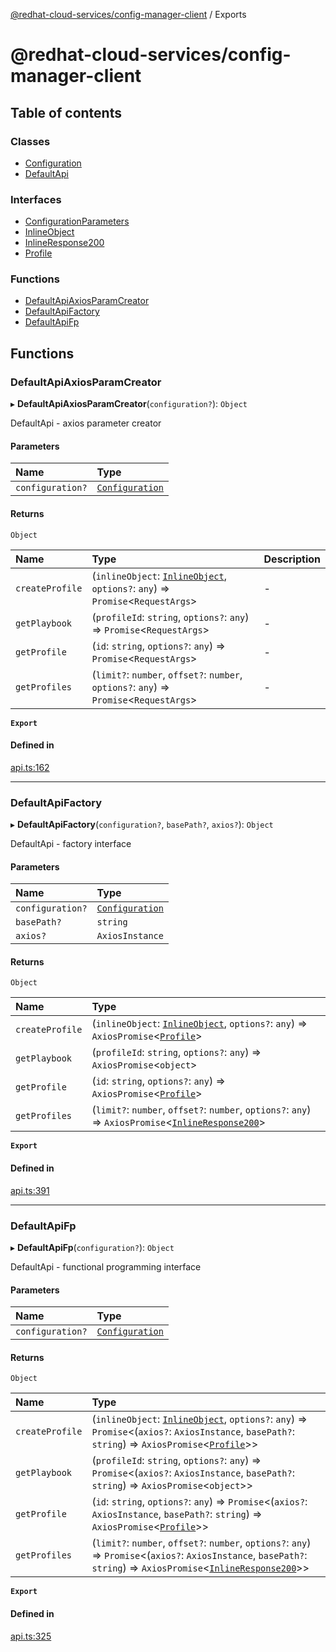 [@redhat-cloud-services/config-manager-client](README.md) / Exports

# @redhat-cloud-services/config-manager-client

## Table of contents

### Classes

- [Configuration](classes/Configuration.md)
- [DefaultApi](classes/DefaultApi.md)

### Interfaces

- [ConfigurationParameters](interfaces/ConfigurationParameters.md)
- [InlineObject](interfaces/InlineObject.md)
- [InlineResponse200](interfaces/InlineResponse200.md)
- [Profile](interfaces/Profile.md)

### Functions

- [DefaultApiAxiosParamCreator](modules.md#defaultapiaxiosparamcreator)
- [DefaultApiFactory](modules.md#defaultapifactory)
- [DefaultApiFp](modules.md#defaultapifp)

## Functions

### DefaultApiAxiosParamCreator

▸ **DefaultApiAxiosParamCreator**(`configuration?`): `Object`

DefaultApi - axios parameter creator

#### Parameters

| Name | Type |
| :------ | :------ |
| `configuration?` | [`Configuration`](classes/Configuration.md) |

#### Returns

`Object`

| Name | Type | Description |
| :------ | :------ | :------ |
| `createProfile` | (`inlineObject`: [`InlineObject`](interfaces/InlineObject.md), `options?`: `any`) => `Promise`\<`RequestArgs`\> | - |
| `getPlaybook` | (`profileId`: `string`, `options?`: `any`) => `Promise`\<`RequestArgs`\> | - |
| `getProfile` | (`id`: `string`, `options?`: `any`) => `Promise`\<`RequestArgs`\> | - |
| `getProfiles` | (`limit?`: `number`, `offset?`: `number`, `options?`: `any`) => `Promise`\<`RequestArgs`\> | - |

**`Export`**

#### Defined in

[api.ts:162](https://github.com/RedHatInsights/javascript-clients/blob/main/packages/config-manager/api.ts#L162)

___

### DefaultApiFactory

▸ **DefaultApiFactory**(`configuration?`, `basePath?`, `axios?`): `Object`

DefaultApi - factory interface

#### Parameters

| Name | Type |
| :------ | :------ |
| `configuration?` | [`Configuration`](classes/Configuration.md) |
| `basePath?` | `string` |
| `axios?` | `AxiosInstance` |

#### Returns

`Object`

| Name | Type |
| :------ | :------ |
| `createProfile` | (`inlineObject`: [`InlineObject`](interfaces/InlineObject.md), `options?`: `any`) => `AxiosPromise`\<[`Profile`](interfaces/Profile.md)\> |
| `getPlaybook` | (`profileId`: `string`, `options?`: `any`) => `AxiosPromise`\<`object`\> |
| `getProfile` | (`id`: `string`, `options?`: `any`) => `AxiosPromise`\<[`Profile`](interfaces/Profile.md)\> |
| `getProfiles` | (`limit?`: `number`, `offset?`: `number`, `options?`: `any`) => `AxiosPromise`\<[`InlineResponse200`](interfaces/InlineResponse200.md)\> |

**`Export`**

#### Defined in

[api.ts:391](https://github.com/RedHatInsights/javascript-clients/blob/main/packages/config-manager/api.ts#L391)

___

### DefaultApiFp

▸ **DefaultApiFp**(`configuration?`): `Object`

DefaultApi - functional programming interface

#### Parameters

| Name | Type |
| :------ | :------ |
| `configuration?` | [`Configuration`](classes/Configuration.md) |

#### Returns

`Object`

| Name | Type |
| :------ | :------ |
| `createProfile` | (`inlineObject`: [`InlineObject`](interfaces/InlineObject.md), `options?`: `any`) => `Promise`\<(`axios?`: `AxiosInstance`, `basePath?`: `string`) => `AxiosPromise`\<[`Profile`](interfaces/Profile.md)\>\> |
| `getPlaybook` | (`profileId`: `string`, `options?`: `any`) => `Promise`\<(`axios?`: `AxiosInstance`, `basePath?`: `string`) => `AxiosPromise`\<`object`\>\> |
| `getProfile` | (`id`: `string`, `options?`: `any`) => `Promise`\<(`axios?`: `AxiosInstance`, `basePath?`: `string`) => `AxiosPromise`\<[`Profile`](interfaces/Profile.md)\>\> |
| `getProfiles` | (`limit?`: `number`, `offset?`: `number`, `options?`: `any`) => `Promise`\<(`axios?`: `AxiosInstance`, `basePath?`: `string`) => `AxiosPromise`\<[`InlineResponse200`](interfaces/InlineResponse200.md)\>\> |

**`Export`**

#### Defined in

[api.ts:325](https://github.com/RedHatInsights/javascript-clients/blob/main/packages/config-manager/api.ts#L325)
